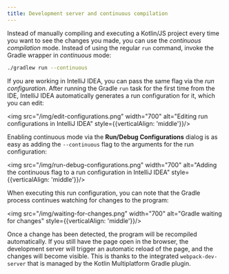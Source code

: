 ```yaml
---
title: Development server and continuous compilation
---
```



Instead of manually compiling and executing a Kotlin/JS project every time you want to see the changes you made,
you can use the _continuous compilation_ mode. Instead of using the regular `run` command, invoke the Gradle wrapper
in _continuous_ mode:

```bash
./gradlew run --continuous
```

If you are working in IntelliJ IDEA, you can pass the same flag via the _run configuration_. After running the Gradle
`run` task for the first time from the IDE, IntelliJ IDEA automatically generates a run configuration for it,
which you can edit:

<img src="/img/edit-configurations.png" width="700" alt="Editing run configurations in IntelliJ IDEA" style={{verticalAlign: 'middle'}}/>

Enabling continuous mode via the **Run/Debug Configurations** dialog is as easy as adding the `--continuous` flag to the
arguments for the run configuration:

<img src="/img/run-debug-configurations.png" width="700" alt="Adding the continuous flag to a run configuration in IntelliJ IDEA" style={{verticalAlign: 'middle'}}/>

When executing this run configuration, you can note that the Gradle process continues watching for changes to the program:

<img src="/img/waiting-for-changes.png" width="700" alt="Gradle waiting for changes" style={{verticalAlign: 'middle'}}/>

Once a change has been detected, the program will be recompiled automatically. If you still have the page open in the browser,
the development server will trigger an automatic reload of the page, and the changes will become visible.
This is thanks to the integrated `webpack-dev-server` that is managed by the Kotlin Multiplatform Gradle plugin.
